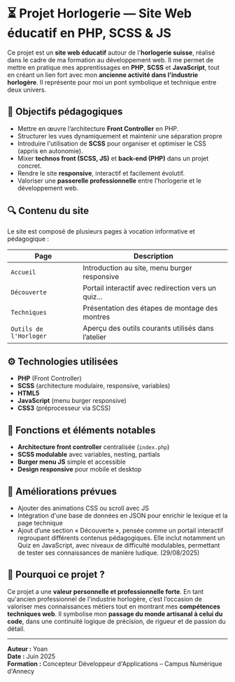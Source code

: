 # ⏳ Projet Horlogerie — Site Web éducatif en PHP, SCSS & JS

Ce projet est un **site web éducatif** autour de l'**horlogerie suisse**, réalisé dans le cadre de ma formation au développement web. Il me permet de mettre en pratique mes apprentissages en **PHP**, **SCSS** et **JavaScript**, tout en créant un lien fort avec mon **ancienne activité dans l'industrie horlogère**. Il représente pour moi un pont symbolique et technique entre deux univers.

## 🎯 Objectifs pédagogiques

- Mettre en œuvre l’architecture **Front Controller** en PHP.
- Structurer les vues dynamiquement et maintenir une séparation propre
- Introduire l'utilisation de **SCSS** pour organiser et optimiser le CSS (appris en autonomie).
- Mixer **technos front (SCSS, JS)** et **back-end (PHP)** dans un projet concret.
- Rendre le site **responsive**, interactif et facilement évolutif.
- Valoriser une **passerelle professionnelle** entre l’horlogerie et le développement web.

## 🔍 Contenu du site

Le site est composé de plusieurs pages à vocation informative et pédagogique :

| Page                   | Description                                         |
| ---------------------- | --------------------------------------------------- |
| `Accueil`              | Introduction au site, menu burger responsive        |
| `Découverte`           | Portail interactif avec redirection vers un quiz... |
| `Techniques`           | Présentation des étapes de montage des montres      |
| `Outils de l'Horloger` | Aperçu des outils courants utilisés dans l’atelier  |

## ⚙️ Technologies utilisées

- **PHP** (Front Controller)
- **SCSS** (architecture modulaire, responsive, variables)
- **HTML5**
- **JavaScript** (menu burger responsive)
- **CSS3** (préprocesseur via SCSS)

## 🧪 Fonctions et éléments notables

- **Architecture front controller** centralisée (`index.php`)
- **SCSS modulable** avec variables, nesting, partials
- **Burger menu JS** simple et accessible
- **Design responsive** pour mobile et desktop

## 🚀 Améliorations prévues

- Ajouter des animations CSS ou scroll avec JS
- Intégration d'une base de données en JSON pour enrichir le lexique et la page technique
- Ajout d’une section « Découverte », pensée comme un portail interactif regroupant différents contenus pédagogiques.
  Elle inclut notamment un Quiz en JavaScript, avec niveaux de difficulté modulables, permettant de tester ses connaissances de manière ludique. (29/08/2025)

## 🔗 Pourquoi ce projet ?

Ce projet a une **valeur personnelle et professionnelle forte**. En tant qu'ancien professionnel de l'industrie horlogère, c’est l’occasion de valoriser mes connaissances métiers tout en montrant mes **compétences techniques web**. Il symbolise mon **passage du monde artisanal à celui du code**, dans une continuité logique de précision, de rigueur et de passion du détail.

---

**Auteur :** Yoan  
**Date :** Juin 2025  
**Formation :** Concepteur Développeur d'Applications – Campus Numérique d'Annecy
